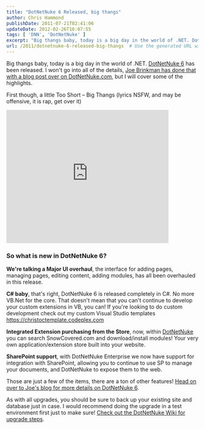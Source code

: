 ```yaml
---
title: "DotNetNuke 6 Released, big thangs"
author: Chris Hammond
publishDate: 2011-07-21T02:41:06
updateDate: 2012-02-26T18:07:55
tags: [ 'DNN', 'DotNetNuke' ]
excerpt: "Big thangs baby, today is a big day in the world of .NET. DotNetNuke 6 has been released. I won’t go into all of the details, Joe Brinkman has done that with a blog post over on DotNetNuke.com, but I will cover some of the highlights. First though, a little Too Short – Big Thangs (lyrics NSFW, and may be offensive, it is rap, get over it) (read the full post)"
url: /2011/dotnetnuke-6-released-big-thangs  # Use the generated URL with year
---
```

<p>Big thangs baby, today is a big day in the world of .NET. <a href="https://www.dotnetnuke.com/" target="_blank">DotNetNuke 6</a> has been released. I won't go into all of the details, <a href="https://www.dotnetnuke.com/Resources/Blogs/EntryId/3137/Announcing-DotNetNuke-6.aspx" target="_blank">Joe Brinkman has done that with a blog post over on DotNetNuke.com</a>, but I will cover some of the highlights. </p> <p>First though, a little Too Short &ndash; Big Thangs (lyrics NSFW, and may be offensive, it is rap, get over it)</p> <p><iframe height="349" src="https://www.youtube.com/embed/4nVWTfHq4cE?rel=0" frameborder="0" width="425" allowfullscreen="allowfullscreen"></iframe></p> <h3>So what is new in DotNetNuke 6? </h3> <p><strong>We're talking a Major UI overhaul</strong>, the interface for adding pages, managing pages, editing content, adding modules, has all been overhauled in this release.</p> <p><strong>C# baby</strong>, that's right, DotNetNuke 6 is released completely in C#. No more VB.Net for the core. That doesn't mean that you can't continue to develop your custom extensions in VB, you can! If you're looking to do custom development check out my custom Visual Studio templates <a href="https://christoctemplate.codeplex.com">https://christoctemplate.codeplex.com</a> </p> <p><strong>Integrated Extension purchasing from the Store</strong>, now, within <a href="https://www.dotnetnuke.com/" target="_blank">DotNetNuke</a> you can search SnowCovered.com and download/install modules! Your very own application/extension store built into your website.</p> <p><strong>SharePoint support</strong>, with DotNetNuke Enterprise we now have support for integration with SharePoint, allowing you to continue to use SP to manage your documents, and DotNetNuke to expose them to the web.</p> <p>Those are just a few of the items, there are a ton of other features! <a href="https://www.dotnetnuke.com/Resources/Blogs/EntryId/3137/Announcing-DotNetNuke-6.aspx" target="_blank">Head on over to Joe's blog for more details on DotNetNuke 6</a>.</p> <p>As with all upgrades, you should be sure to back up your existing site and database just in case. I would recommend doing the upgrade in a test environment first just to make sure! <a href="https://www.dotnetnuke.com/Resources/Wiki/Page/Upgrading-DotNetNuke.aspx">Check out the DotNetNuke Wiki for upgrade steps</a>.</p>
